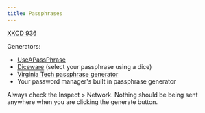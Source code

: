 ```yaml
---
title: Passphrases
---
```


[XKCD 936](https://xkcd.com/936/)

Generators:
- [UseAPassPhrase](https://www.useapassphrase.com/)
- [Diceware](https://theworld.com/~reinhold/diceware.html) (select your passphrase using a dice)
- [Virginia Tech passphrase generator](https://secure.research.vt.edu/diceware/)
- Your password manager's built in passphrase generator

Always check the Inspect > Network. Nothing should be being sent anywhere when you are clicking the generate button.
